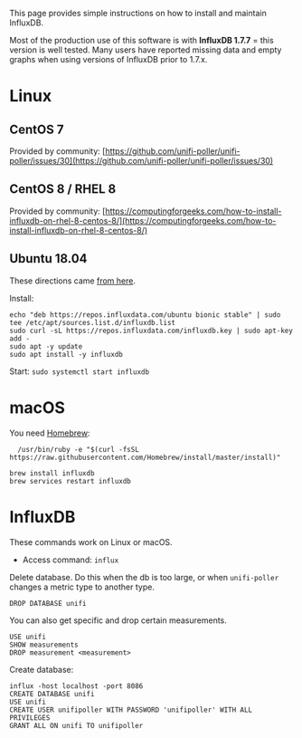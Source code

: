 This page provides simple instructions on how to install and maintain InfluxDB.

Most of the production use of this software is with **InfluxDB 1.7.7** = this version is well tested.
Many users have reported missing data and empty graphs when using versions of InfluxDB prior to 1.7.x.

# Linux

## CentOS 7

Provided by community:
[https://github.com/unifi-poller/unifi-poller/issues/30](https://github.com/unifi-poller/unifi-poller/issues/30)

## CentOS 8 / RHEL 8

Provided by community:
[https://computingforgeeks.com/how-to-install-influxdb-on-rhel-8-centos-8/](https://computingforgeeks.com/how-to-install-influxdb-on-rhel-8-centos-8/)

## Ubuntu 18.04

These directions came [from here](https://github.com/unifi-poller/unifi-poller/issues/26).

Install:

```shell
echo "deb https://repos.influxdata.com/ubuntu bionic stable" | sudo tee /etc/apt/sources.list.d/influxdb.list
sudo curl -sL https://repos.influxdata.com/influxdb.key | sudo apt-key add -
sudo apt -y update
sudo apt install -y influxdb
```

Start: `sudo systemctl start influxdb`

# macOS

You need [Homebrew](https://brew.sh/):

```shell
  /usr/bin/ruby -e "$(curl -fsSL https://raw.githubusercontent.com/Homebrew/install/master/install)"
```

```shell
brew install influxdb
brew services restart influxdb
```

# InfluxDB

These commands work on Linux or macOS.

-   Access command: `influx`

Delete database. Do this when the db is too large, or when `unifi-poller` changes a metric type to another type.

```shell
DROP DATABASE unifi
```

You can also get specific and drop certain measurements.

```shell
USE unifi
SHOW measurements
DROP measurement <measurement>
```

Create database:

```shell
influx -host localhost -port 8086
CREATE DATABASE unifi
USE unifi
CREATE USER unifipoller WITH PASSWORD 'unifipoller' WITH ALL PRIVILEGES
GRANT ALL ON unifi TO unifipoller
```
